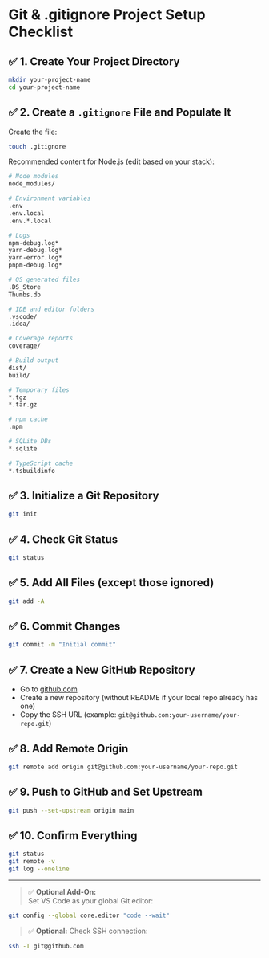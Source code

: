 
# Git & .gitignore Project Setup Checklist

## ✅ 1. Create Your Project Directory
```bash
mkdir your-project-name
cd your-project-name
```

## ✅ 2. Create a `.gitignore` File and Populate It
Create the file:
```bash
touch .gitignore
```

Recommended content for Node.js (edit based on your stack):
```bash
# Node modules
node_modules/

# Environment variables
.env
.env.local
.env.*.local

# Logs
npm-debug.log*
yarn-debug.log*
yarn-error.log*
pnpm-debug.log*

# OS generated files
.DS_Store
Thumbs.db

# IDE and editor folders
.vscode/
.idea/

# Coverage reports
coverage/

# Build output
dist/
build/

# Temporary files
*.tgz
*.tar.gz

# npm cache
.npm

# SQLite DBs
*.sqlite

# TypeScript cache
*.tsbuildinfo
```

## ✅ 3. Initialize a Git Repository
```bash
git init
```

## ✅ 4. Check Git Status
```bash
git status
```

## ✅ 5. Add All Files (except those ignored)
```bash
git add -A
```

## ✅ 6. Commit Changes
```bash
git commit -m "Initial commit"
```

## ✅ 7. Create a New GitHub Repository
- Go to [github.com](https://github.com)
- Create a new repository (without README if your local repo already has one)
- Copy the SSH URL (example: `git@github.com:your-username/your-repo.git`)

## ✅ 8. Add Remote Origin
```bash
git remote add origin git@github.com:your-username/your-repo.git
```

## ✅ 9. Push to GitHub and Set Upstream
```bash
git push --set-upstream origin main
```

## ✅ 10. Confirm Everything
```bash
git status
git remote -v
git log --oneline
```

---

> ✅ **Optional Add-On:**  
Set VS Code as your global Git editor:
```bash
git config --global core.editor "code --wait"
```

> ✅ **Optional:** Check SSH connection:
```bash
ssh -T git@github.com
```

